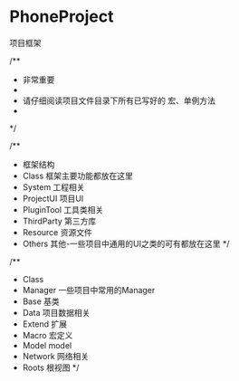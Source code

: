 # PhoneProject
项目框架

/**
 *  非常重要
 *
 *  请仔细阅读项目文件目录下所有已写好的 宏、单例方法
 *
 */


/**
 *  框架结构
 *  Class 框架主要功能都放在这里
 *  System 工程相关
 *  ProjectUI 项目UI
 *  PluginTool 工具类相关
 *  ThirdParty 第三方库
 *  Resource 资源文件
 *  Others 其他-一些项目中通用的UI之类的可有都放在这里
 */


/**
 *  Class
 *  Manager 一些项目中常用的Manager
 *  Base 基类
 *  Data 项目数据相关
 *  Extend 扩展
 *  Macro 宏定义
 *  Model model
 *  Network 网络相关
 *  Roots 根视图
 */
